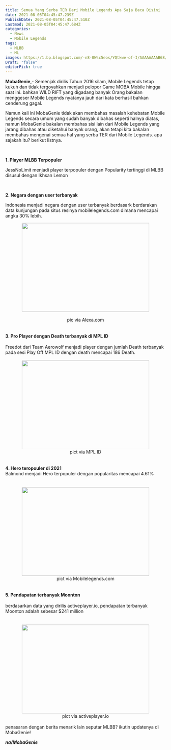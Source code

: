 ```yaml
---
title: Semua Yang Serba TER Dari Mobile Legends Apa Saja Baca Disini
date: 2021-08-05T04:45:47.239Z
PublishDate: 2021-08-05T04:45:47.510Z
Lastmod: 2021-08-05T04:45:47.684Z
categories:
  - News
  - Mobile Legends
tags:
  - MLBB
  - ML
images: https://1.bp.blogspot.com/-n8-0Wsc5eos/YQtkwe-of-I/AAAAAAAAB68/GEyS3VsXnnA3D--WZBjUD1r8qW1GpJvxQCLcBGAsYHQ/s779/image-1.jpg
Draft: "false"
editorPick: true
---
```

<p><b>MobaGenie,-</b> Semenjak dirilis Tahun 2016 silam, Mobile Legends tetap kukuh dan tidak tergoyahkan menjadi pelopor Game MOBA Mobile hingga saat ini. bahkan WILD RIFT yang digadang banyak Orang bakalan menggeser Mobile Legends nyatanya jauh dari kata berhasil bahkan cenderung gagal.</p><p>Namun kali ini MobaGenie tidak akan membahas masalah kehebatan Mobile Legends secara umum yang sudah banyak dibahas seperti halnya diatas, namun MobaGenie bakalan membahas sisi lain dari Mobile Legends yang jarang dibahas atau diketahui banyak orang, akan tetapi kita bakalan membahas mengenai semua hal yang serba TER dari Mobile Legends. apa sajakah itu? berikut listnya.</p><p><br /></p><p><b>1. Player MLBB Terpopuler</b></p><p>JessNoLimit menjadi player terpopuler dengan Popularity tertinggi di MLBB disusul dengan Ikhsan Lemon</p><p><br /></p><p><b>2. Negara dengan user terbanyak</b></p><p>Indonesia menjadi negara dengan user terbanyak berdasark berdarakan data kunjungan pada situs resinya mobilelegends.com dimana mencapai angka 30% lebih.</p><div class="separator" style="clear: both; text-align: center;"><a href="https://1.bp.blogspot.com/-n8-0Wsc5eos/YQtkwe-of-I/AAAAAAAAB68/GEyS3VsXnnA3D--WZBjUD1r8qW1GpJvxQCLcBGAsYHQ/s779/image-1.jpg" imageanchor="1" style="margin-left: 1em; margin-right: 1em;"><img border="0" data-original-height="541" data-original-width="779" height="278" src="https://1.bp.blogspot.com/-n8-0Wsc5eos/YQtkwe-of-I/AAAAAAAAB68/GEyS3VsXnnA3D--WZBjUD1r8qW1GpJvxQCLcBGAsYHQ/w400-h278/image-1.jpg" width="400" /></a></div><br /><div class="separator" style="clear: both; text-align: center;">pic via Alexa.com</div><div class="separator" style="clear: both; text-align: center;"><br /></div><div class="separator" style="clear: both; text-align: center;"><br /></div><div class="separator" style="clear: both; text-align: left;"><b>3. Pro Player dengan Death terbanyak di MPL ID</b></div><div class="separator" style="clear: both; text-align: left;"><br /></div><div class="separator" style="clear: both; text-align: left;">Freedot dari Team Aerowolf menjadi player dengan jumlah Death terbanyak pada sesi Play Off MPL ID dengan death mencapai 186 Death.</div><div class="separator" style="clear: both; text-align: left;"><br /></div><div class="separator" style="clear: both; text-align: center;"><a href="https://1.bp.blogspot.com/-mhOJ4T8tZL8/YQtkwbQZIJI/AAAAAAAAB7A/eklVt5CF5FUXVA1qUjbdo8vqKc08BmVYgCLcBGAsYHQ/s779/image-2.jpg" imageanchor="1" style="margin-left: 1em; margin-right: 1em;"><img border="0" data-original-height="541" data-original-width="779" height="278" src="https://1.bp.blogspot.com/-mhOJ4T8tZL8/YQtkwbQZIJI/AAAAAAAAB7A/eklVt5CF5FUXVA1qUjbdo8vqKc08BmVYgCLcBGAsYHQ/w400-h278/image-2.jpg" width="400" /></a></div><div style="text-align: center;">pict via MPL ID</div><div><br /></div><b><div><b><br /></b></div>4. Hero teropouler di 2021</b><div>Balmond menjadi Hero terpopuler dengan popularitas mencapai 4.61%</div><div><br /></div><div><b><br /></b><div class="separator" style="clear: both; text-align: center;"><a href="https://1.bp.blogspot.com/-WHCpYC1f4wY/YQtkwMaSTjI/AAAAAAAAB64/UhtxmzmqylYezp3z94bf4unT62EuBN2LACLcBGAsYHQ/s779/image-3.jpg" imageanchor="1" style="margin-left: 1em; margin-right: 1em;"><img border="0" data-original-height="541" data-original-width="779" height="278" src="https://1.bp.blogspot.com/-WHCpYC1f4wY/YQtkwMaSTjI/AAAAAAAAB64/UhtxmzmqylYezp3z94bf4unT62EuBN2LACLcBGAsYHQ/w400-h278/image-3.jpg" width="400" /></a></div><div style="text-align: center;">pict via Mobilelegends.com</div><div class="separator" style="clear: both; text-align: center;"><b><br /></b></div><div class="separator" style="clear: both; text-align: left;"><b><br /></b></div><div class="separator" style="clear: both; text-align: left;"><b>5. Pendapatan terbanyak Moonton</b></div><div class="separator" style="clear: both; text-align: left;"><br /></div><div class="separator" style="clear: both; text-align: left;">berdasarkan data yang dirilis activeplayer.io, pendapatan terbanyak Moonton adalah sebesar $241 million</div><div class="separator" style="clear: both; text-align: left;"><br /></div><div class="separator" style="clear: both; text-align: left;"><br /></div><div class="separator" style="clear: both; text-align: center;"><a href="https://1.bp.blogspot.com/-VlxCpUNxB64/YQtkxMj98zI/AAAAAAAAB7E/guc65_h0L9wzsZGoMVw4yckj84CoSrtIACLcBGAsYHQ/s779/image-4.jpg" imageanchor="1" style="margin-left: 1em; margin-right: 1em;"><img border="0" data-original-height="541" data-original-width="779" height="278" src="https://1.bp.blogspot.com/-VlxCpUNxB64/YQtkxMj98zI/AAAAAAAAB7E/guc65_h0L9wzsZGoMVw4yckj84CoSrtIACLcBGAsYHQ/w400-h278/image-4.jpg" width="400" /></a></div><div class="separator" style="clear: both; text-align: center;">pict via activeplayer.io</div><div class="separator" style="clear: both; text-align: center;"><br /></div>penasaran dengan berita menarik lain seputar MLBB? ikutin updatenya di MobaGenie!<br /><p><b><i>na/MobaGenie</i></b></p></div>